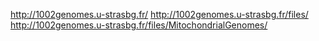 http://1002genomes.u-strasbg.fr/
http://1002genomes.u-strasbg.fr/files/
http://1002genomes.u-strasbg.fr/files/MitochondrialGenomes/
